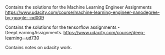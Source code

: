 Contains the solutions for the Machine Learning Engineer Assignments 
https://www.udacity.com/course/machine-learning-engineer-nanodegree-by-google--nd009

Contains the solutions for the tensorflow assignments - DeepLearningAssignments.
https://www.udacity.com/course/deep-learning--ud730

Contains notes on udacity work.
